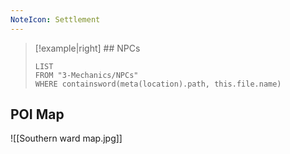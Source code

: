 ```yaml
---
NoteIcon: Settlement
---
```


> [!example|right]  ## NPCs
> ```dataview
> LIST
> FROM "3-Mechanics/NPCs"
> WHERE containsword(meta(location).path, this.file.name)
> ```

## POI Map
![[Southern ward map.jpg]]